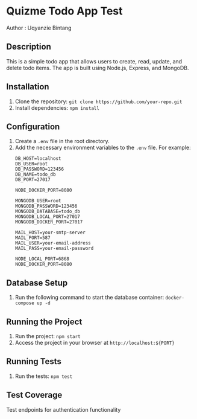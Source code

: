 # Quizme Todo App Test 

Author : Uqyanzie Bintang

## Description
This is a simple todo app that allows users to create, read, update, and delete todo items. The app is built using Node.js, Express, and MongoDB.

## Installation
1. Clone the repository: `git clone https://github.com/your-repo.git`
2. Install dependencies: `npm install`

## Configuration
1. Create a `.env` file in the root directory.
2. Add the necessary environment variables to the `.env` file. For example:
    ```
   DB_HOST=localhost
    DB_USER=root
    DB_PASSWORD=123456
    DB_NAME=todo_db
    DB_PORT=27017

    NODE_DOCKER_PORT=8080

    MONGODB_USER=root
    MONGODB_PASSWORD=123456
    MONGODB_DATABASE=todo_db
    MONGODB_LOCAL_PORT=27017
    MONGODB_DOCKER_PORT=27017

    MAIL_HOST=your-smtp-server
    MAIL_PORT=587
    MAIL_USER=your-email-address
    MAIL_PASS=your-email-password

    NODE_LOCAL_PORT=6868
    NODE_DOCKER_PORT=8080
    ```

## Database Setup
1. Run the following command to start the database container: `docker-compose up -d`

## Running the Project
1. Run the project: `npm start`
2. Access the project in your browser at `http://localhost:${PORT}`

## Running Tests
1. Run the tests: `npm test`

## Test Coverage
Test endpoints for authentication functionality